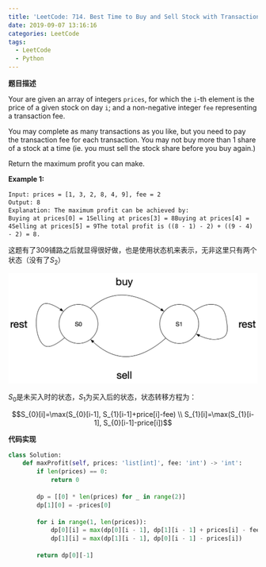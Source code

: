 ```yaml
---
title: 'LeetCode: 714. Best Time to Buy and Sell Stock with Transaction Fee'
date: 2019-09-07 13:16:16
categories: LeetCode
tags:
  - LeetCode
  - Python
---
```


**题目描述**

Your are given an array of integers `prices`, for which the `i`-th element is the price of a given stock on day `i`; and a non-negative integer `fee` representing a transaction fee.

You may complete as many transactions as you like, but you need to pay the transaction fee for each transaction. You may not buy more than 1 share of a stock at a time (ie. you must sell the stock share before you buy again.)

Return the maximum profit you can make.

**Example 1:**

```
Input: prices = [1, 3, 2, 8, 4, 9], fee = 2
Output: 8
Explanation: The maximum profit can be achieved by:
Buying at prices[0] = 1Selling at prices[3] = 8Buying at prices[4] = 4Selling at prices[5] = 9The total profit is ((8 - 1) - 2) + ((9 - 4) - 2) = 8.
```

<!--more-->



这题有了309铺路之后就显得很好做，也是使用状态机来表示，无非这里只有两个状态（没有了$S_{2}$）

![](./LeetCode-714-Best-Time-to-Buy-and-Sell-Stock-with-Transaction-Fee/1567877449784.jpg)



$S_{0}$是未买入时的状态，$S_{1}$为买入后的状态，状态转移方程为：

$$S_{0}[i]=\max(S_{0}[i-1], S_{1}[i-1]+price[i]-fee) \\ S_{1}[i]=\max(S_{1}[i-1], S_{0}[i-1]-price[i])$$

**代码实现**

```python
class Solution:
    def maxProfit(self, prices: 'list[int]', fee: 'int') -> 'int':
        if len(prices) == 0:
            return 0

        dp = [[0] * len(prices) for _ in range(2)]
        dp[1][0] = -prices[0]

        for i in range(1, len(prices)):
            dp[0][i] = max(dp[0][i - 1], dp[1][i - 1] + prices[i] - fee)
            dp[1][i] = max(dp[1][i - 1], dp[0][i - 1] - prices[i])

        return dp[0][-1]
```

